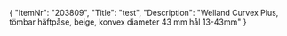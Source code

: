 {
  "ItemNr": "203809",
  "Title": "test",
  "Description": "Welland Curvex Plus, tömbar häftpåse, beige, konvex diameter 43 mm hål 13-43mm"
}